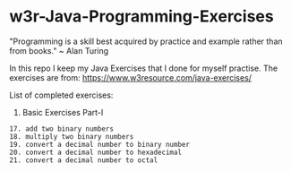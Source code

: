 # w3r-Java-Programming-Exercises
"Programming is a skill best acquired by practice and example rather than from books." ~ Alan Turing

In this repo I keep my Java Exercises that I done for myself practise.
The exercises are from: https://www.w3resource.com/java-exercises/


List of completed exercises:
  1. Basic Exercises Part-I
	
	17. add two binary numbers
	18. multiply two binary numbers
	19. convert a decimal number to binary number
	20. convert a decimal number to hexadecimal
	21. convert a decimal number to octal
